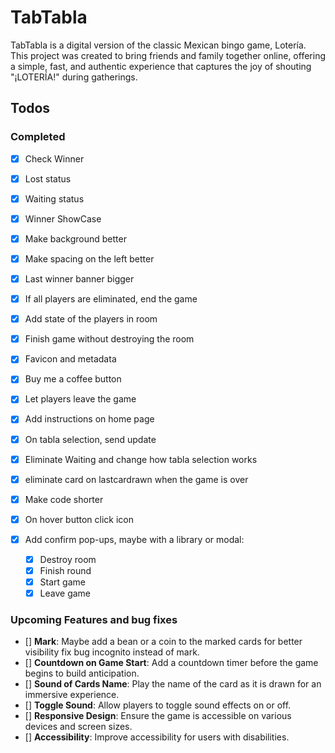 # TabTabla

TabTabla is a digital version of the classic Mexican bingo game, Lotería. This project was created to bring friends and family together online, offering a simple, fast, and authentic experience that captures the joy of shouting "¡LOTERÍA!" during gatherings.

## Todos

### Completed
- [X] Check Winner
- [X] Lost status
- [X] Waiting status
- [X] Winner ShowCase
- [X] Make background better
- [X] Make spacing on the left better
- [X] Last winner banner bigger
- [X] If all players are eliminated, end the game
- [X] Add state of the players in room
- [X] Finish game without destroying the room
- [X] Favicon and metadata
- [X] Buy me a coffee button
- [X] Let players leave the game
- [X] Add instructions on home page
- [X] On tabla selection, send update
- [X] Eliminate Waiting and change how tabla selection works
- [X] eliminate card on lastcardrawn when the game is over
- [X] Make code shorter
- [X] On hover button click icon

- [X] Add confirm pop-ups, maybe with a library or modal:
  - [X] Destroy room
  - [X] Finish round
  - [X] Start game
  - [X] Leave game

### Upcoming Features and bug fixes
- [] **Mark**: Maybe add a bean or a coin to the marked cards for better visibility fix bug incognito instead of mark.
- [] **Countdown on Game Start**: Add a countdown timer before the game begins to build anticipation.
- [] **Sound of Cards Name**: Play the name of the card as it is drawn for an immersive experience.
- [] **Toggle Sound**: Allow players to toggle sound effects on or off.
- [] **Responsive Design**: Ensure the game is accessible on various devices and screen sizes.
- [] **Accessibility**: Improve accessibility for users with disabilities.
